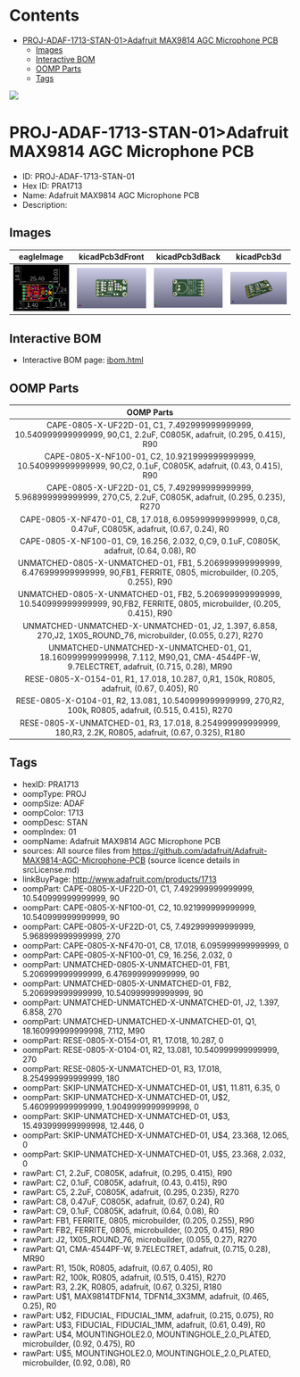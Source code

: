 



Contents
========

* [PROJ-ADAF-1713-STAN-01>Adafruit MAX9814 AGC Microphone PCB](#proj-adaf-1713-stan-01adafruit-max9814-agc-microphone-pcb)
	* [Images](#images)
	* [Interactive BOM](#interactive-bom)
	* [OOMP Parts](#oomp-parts)
	* [Tags](#tags)
  
![][im]
# PROJ-ADAF-1713-STAN-01>Adafruit MAX9814 AGC Microphone PCB

- ID: PROJ-ADAF-1713-STAN-01
- Hex ID: PRA1713
- Name: Adafruit MAX9814 AGC Microphone PCB
- Description: 

## Images
  
  

|eagleImage|kicadPcb3dFront|kicadPcb3dBack|kicadPcb3d|
| :---: | :---: | :---: | :---: |
|[![eagleImage](eagleImage_140.png)](eagleImage_600.png)|[![kicadPcb3dFront](kicadPcb3dFront_140.png)](kicadPcb3dFront_600.png)|[![kicadPcb3dBack](kicadPcb3dBack_140.png)](kicadPcb3dBack_600.png)|[![kicadPcb3d](kicadPcb3d_140.png)](kicadPcb3d_600.png)|

## Interactive BOM

- Interactive BOM page: [ibom.html](kicad/bom/ibom.html)

## OOMP Parts
  

|OOMP Parts|
| :---: |
|CAPE-0805-X-UF22D-01, C1, 7.492999999999999, 10.540999999999999, 90,C1, 2.2uF, C0805K, adafruit, (0.295, 0.415), R90|
|CAPE-0805-X-NF100-01, C2, 10.921999999999999, 10.540999999999999, 90,C2, 0.1uF, C0805K, adafruit, (0.43, 0.415), R90|
|CAPE-0805-X-UF22D-01, C5, 7.492999999999999, 5.968999999999999, 270,C5, 2.2uF, C0805K, adafruit, (0.295, 0.235), R270|
|CAPE-0805-X-NF470-01, C8, 17.018, 6.095999999999999, 0,C8, 0.47uF, C0805K, adafruit, (0.67, 0.24), R0|
|CAPE-0805-X-NF100-01, C9, 16.256, 2.032, 0,C9, 0.1uF, C0805K, adafruit, (0.64, 0.08), R0|
|UNMATCHED-0805-X-UNMATCHED-01, FB1, 5.206999999999999, 6.476999999999999, 90,FB1, FERRITE, 0805, microbuilder, (0.205, 0.255), R90|
|UNMATCHED-0805-X-UNMATCHED-01, FB2, 5.206999999999999, 10.540999999999999, 90,FB2, FERRITE, 0805, microbuilder, (0.205, 0.415), R90|
|UNMATCHED-UNMATCHED-X-UNMATCHED-01, J2, 1.397, 6.858, 270,J2, 1X05_ROUND_76, microbuilder, (0.055, 0.27), R270|
|UNMATCHED-UNMATCHED-X-UNMATCHED-01, Q1, 18.160999999999998, 7.112, M90,Q1, CMA-4544PF-W, 9.7ELECTRET, adafruit, (0.715, 0.28), MR90|
|RESE-0805-X-O154-01, R1, 17.018, 10.287, 0,R1, 150k, R0805, adafruit, (0.67, 0.405), R0|
|RESE-0805-X-O104-01, R2, 13.081, 10.540999999999999, 270,R2, 100k, R0805, adafruit, (0.515, 0.415), R270|
|RESE-0805-X-UNMATCHED-01, R3, 17.018, 8.254999999999999, 180,R3, 2.2K, R0805, adafruit, (0.67, 0.325), R180|

## Tags

- hexID: PRA1713
- oompType: PROJ
- oompSize: ADAF
- oompColor: 1713
- oompDesc: STAN
- oompIndex: 01
- oompName: Adafruit MAX9814 AGC Microphone PCB
- sources: All source files from https://github.com/adafruit/Adafruit-MAX9814-AGC-Microphone-PCB (source licence details in srcLicense.md)
- linkBuyPage: http://www.adafruit.com/products/1713
- oompPart: CAPE-0805-X-UF22D-01, C1, 7.492999999999999, 10.540999999999999, 90
- oompPart: CAPE-0805-X-NF100-01, C2, 10.921999999999999, 10.540999999999999, 90
- oompPart: CAPE-0805-X-UF22D-01, C5, 7.492999999999999, 5.968999999999999, 270
- oompPart: CAPE-0805-X-NF470-01, C8, 17.018, 6.095999999999999, 0
- oompPart: CAPE-0805-X-NF100-01, C9, 16.256, 2.032, 0
- oompPart: UNMATCHED-0805-X-UNMATCHED-01, FB1, 5.206999999999999, 6.476999999999999, 90
- oompPart: UNMATCHED-0805-X-UNMATCHED-01, FB2, 5.206999999999999, 10.540999999999999, 90
- oompPart: UNMATCHED-UNMATCHED-X-UNMATCHED-01, J2, 1.397, 6.858, 270
- oompPart: UNMATCHED-UNMATCHED-X-UNMATCHED-01, Q1, 18.160999999999998, 7.112, M90
- oompPart: RESE-0805-X-O154-01, R1, 17.018, 10.287, 0
- oompPart: RESE-0805-X-O104-01, R2, 13.081, 10.540999999999999, 270
- oompPart: RESE-0805-X-UNMATCHED-01, R3, 17.018, 8.254999999999999, 180
- oompPart: SKIP-UNMATCHED-X-UNMATCHED-01, U$1, 11.811, 6.35, 0
- oompPart: SKIP-UNMATCHED-X-UNMATCHED-01, U$2, 5.460999999999999, 1.9049999999999998, 0
- oompPart: SKIP-UNMATCHED-X-UNMATCHED-01, U$3, 15.493999999999998, 12.446, 0
- oompPart: SKIP-UNMATCHED-X-UNMATCHED-01, U$4, 23.368, 12.065, 0
- oompPart: SKIP-UNMATCHED-X-UNMATCHED-01, U$5, 23.368, 2.032, 0
- rawPart: C1, 2.2uF, C0805K, adafruit, (0.295, 0.415), R90
- rawPart: C2, 0.1uF, C0805K, adafruit, (0.43, 0.415), R90
- rawPart: C5, 2.2uF, C0805K, adafruit, (0.295, 0.235), R270
- rawPart: C8, 0.47uF, C0805K, adafruit, (0.67, 0.24), R0
- rawPart: C9, 0.1uF, C0805K, adafruit, (0.64, 0.08), R0
- rawPart: FB1, FERRITE, 0805, microbuilder, (0.205, 0.255), R90
- rawPart: FB2, FERRITE, 0805, microbuilder, (0.205, 0.415), R90
- rawPart: J2, 1X05_ROUND_76, microbuilder, (0.055, 0.27), R270
- rawPart: Q1, CMA-4544PF-W, 9.7ELECTRET, adafruit, (0.715, 0.28), MR90
- rawPart: R1, 150k, R0805, adafruit, (0.67, 0.405), R0
- rawPart: R2, 100k, R0805, adafruit, (0.515, 0.415), R270
- rawPart: R3, 2.2K, R0805, adafruit, (0.67, 0.325), R180
- rawPart: U$1, MAX9814TDFN14, TDFN14_3X3MM, adafruit, (0.465, 0.25), R0
- rawPart: U$2, FIDUCIAL, FIDUCIAL_1MM, adafruit, (0.215, 0.075), R0
- rawPart: U$3, FIDUCIAL, FIDUCIAL_1MM, adafruit, (0.61, 0.49), R0
- rawPart: U$4, MOUNTINGHOLE2.0, MOUNTINGHOLE_2.0_PLATED, microbuilder, (0.92, 0.475), R0
- rawPart: U$5, MOUNTINGHOLE2.0, MOUNTINGHOLE_2.0_PLATED, microbuilder, (0.92, 0.08), R0



[im]: kicadPcb3d_450.png
